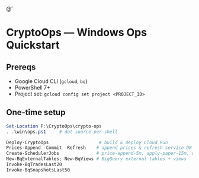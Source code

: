 @'
# CryptoOps — Windows Ops Quickstart

## Prereqs
- Google Cloud CLI (`gcloud`, `bq`)
- PowerShell 7+
- Project set: `gcloud config set project <PROJECT_ID>`

## One-time setup
```powershell
Set-Location F:\CryptoOps\crypto-ops
. .\win\ops.ps1     # dot-source per shell

Deploy-CryptoOps                   # build & deploy Cloud Run
Prices-Append -Commit -Refresh    # append prices & refresh service DB
Create-SchedulerJobs              # price-append-5m, apply-paper-15m, snapshot-daily
New-BqExternalTables; New-BqViews # BigQuery external tables + views
Invoke-BqTradesLast20
Invoke-BqSnapshotsLast50
